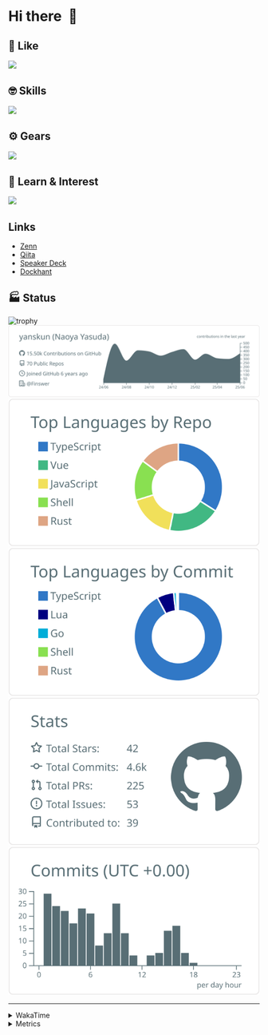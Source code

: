 # Hi there&nbsp; :wave:

## 💌 Like
<img src="https://go-skill-icons.vercel.app/api/icons?i=github" />

## 🤓 Skills
<img src="https://go-skill-icons.vercel.app/api/icons?i=js,ts,vue,nuxtjs,react,nextjs,go,lua,git" />

## ⚙️ Gears
<img src="https://go-skill-icons.vercel.app/api/icons?i=neovim,vscode,githubcopilot,alacritty,tmux" />

## 📖 Learn & Interest
<img src="https://go-skill-icons.vercel.app/api/icons?i=rust,deno,css,zig,playwright,githubactions,storybook,netlify,eslint" />

## Links
- [Zenn](https://zenn.dev/yanskun)
- [Qiita](https://qiita.com/yanskun)
- [Speaker Deck](https://speakerdeck.com/yanskun)
- [Dockhant](https://www.dockhunt.com/users/yanskun)

<!-- https://github.com/ryo-ma/github-profile-trophy -->

## 🏭 Status

<img src="https://github-profile-trophy.vercel.app/?username=yanskun&theme=onedark&row=1" alt="trophy">

<!-- https://github.com/vn7n24fzkq/github-profile-summary-cards -->
<picture>
  <source media="(prefers-color-scheme: dark)" srcset="https://raw.githubusercontent.com/yanskun/yanskun/master/profile-summary-card-output/nord_dark/0-profile-details.svg">
 <img src="https://raw.githubusercontent.com/yanskun/yanskun/master/profile-summary-card-output/default/0-profile-details.svg">
</picture>
<br>
<picture>
  <source media="(prefers-color-scheme: dark)" srcset="https://raw.githubusercontent.com/yanskun/yanskun/master/profile-summary-card-output/nord_dark/1-repos-per-language.svg">
 <img src="https://raw.githubusercontent.com/yanskun/yanskun/master/profile-summary-card-output/default/1-repos-per-language.svg">
</picture>
<picture>
  <source media="(prefers-color-scheme: dark)" srcset="https://raw.githubusercontent.com/yanskun/yanskun/master/profile-summary-card-output/nord_dark/2-most-commit-language.svg">
 <img src="https://raw.githubusercontent.com/yanskun/yanskun/master/profile-summary-card-output/default/2-most-commit-language.svg">
</picture>
<br>
<picture>
  <source media="(prefers-color-scheme: dark)" srcset="https://raw.githubusercontent.com/yanskun/yanskun/master/profile-summary-card-output/nord_dark/3-stats.svg">
 <img src="https://raw.githubusercontent.com/yanskun/yanskun/master/profile-summary-card-output/default/3-stats.svg">
</picture>
<picture>
  <source media="(prefers-color-scheme: dark)" srcset="https://raw.githubusercontent.com/yanskun/yanskun/master/profile-summary-card-output/nord_dark/4-productive-time.svg">
 <img src="https://raw.githubusercontent.com/yanskun/yanskun/master/profile-summary-card-output/default/4-productive-time.svg">
</picture>

---

<details>
  <summary>WakaTime</summary>
<!--START_SECTION:waka-->
![Code Time](http://img.shields.io/badge/Code%20Time-2%2C287%20hrs%2027%20mins-blue)

**🐱 My GitHub Data** 

> 📦 149.9 kB Used in GitHub's Storage 
 > 
> 🏆 2,084 Contributions in the Year 2025
 > 
> 💼 Opted to Hire
 > 
> 📜 131 Public Repositories 
 > 
> 🔑 4 Private Repositories 
 > 
**I'm an Early 🐤** 

```text
🌞 Morning                29361 commits       ████░░░░░░░░░░░░░░░░░░░░░   16.10 % 
🌆 Daytime                111869 commits      ███████████████░░░░░░░░░░   61.33 % 
🌃 Evening                37411 commits       █████░░░░░░░░░░░░░░░░░░░░   20.51 % 
🌙 Night                  3770 commits        █░░░░░░░░░░░░░░░░░░░░░░░░   02.07 % 
```
📅 **I'm Most Productive on Tuesday** 

```text
Monday                   28809 commits       ████░░░░░░░░░░░░░░░░░░░░░   15.79 % 
Tuesday                  40592 commits       ██████░░░░░░░░░░░░░░░░░░░   22.25 % 
Wednesday                38417 commits       █████░░░░░░░░░░░░░░░░░░░░   21.06 % 
Thursday                 34940 commits       █████░░░░░░░░░░░░░░░░░░░░   19.15 % 
Friday                   33213 commits       █████░░░░░░░░░░░░░░░░░░░░   18.21 % 
Saturday                 2171 commits        ░░░░░░░░░░░░░░░░░░░░░░░░░   01.19 % 
Sunday                   4269 commits        █░░░░░░░░░░░░░░░░░░░░░░░░   02.34 % 
```


📊 **This Week I Spent My Time On** 

```text
🕑︎ Time Zone: Asia/Tokyo

💬 Programming Languages: 
TypeScript               30 hrs 12 mins      ████████████████████░░░░░   81.78 % 
Other                    1 hr 47 mins        █░░░░░░░░░░░░░░░░░░░░░░░░   04.84 % 
JSON                     1 hr 30 mins        █░░░░░░░░░░░░░░░░░░░░░░░░   04.08 % 
Go                       59 mins             █░░░░░░░░░░░░░░░░░░░░░░░░   02.70 % 
Markdown                 42 mins             ░░░░░░░░░░░░░░░░░░░░░░░░░   01.92 % 

🔥 Editors: 
Neovim                   33 hrs 1 min        ██████████████████████░░░   89.44 % 
VS Code                  3 hrs 53 mins       ███░░░░░░░░░░░░░░░░░░░░░░   10.56 % 

💻 Operating System: 
Mac                      36 hrs 55 mins      █████████████████████████   100.00 % 
```


 Last Updated on 24/06/2025 05:30:15 UTC
<!--END_SECTION:waka-->
</details>

<details>
  <summary>Metrics</summary>
  <img src="https://github.com/yanskun/yanskun/blob/main/github-metrics.svg" alt="Metrics">
</details>
